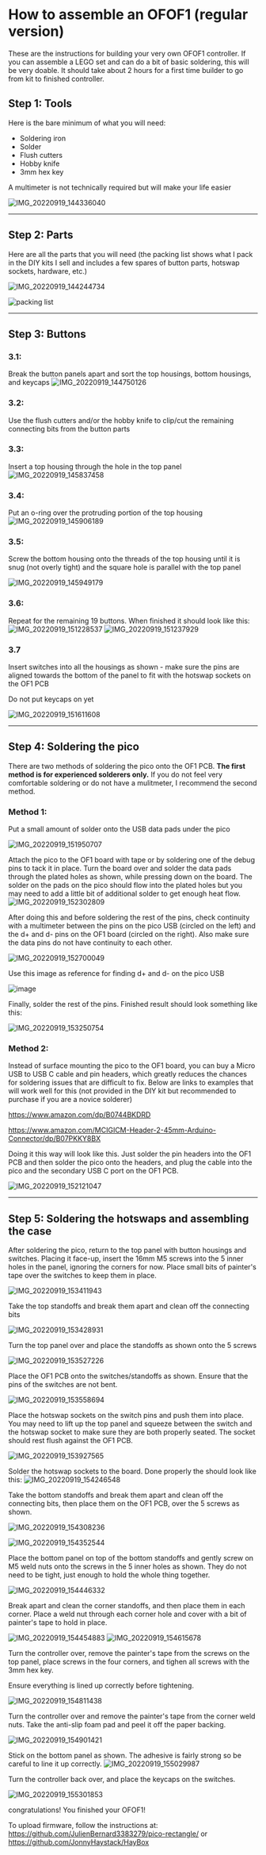 # How to assemble an OFOF1 (regular version)

These are the instructions for building your very own OFOF1 controller.  If you can assemble a LEGO set and can do a bit of basic soldering, this will be very doable.  It should take about 2 hours for a first time builder to go from kit to finished controller.


## Step 1: Tools

Here is the bare minimum of what you will need:
 - Soldering iron
 - Solder
 - Flush cutters
 - Hobby knife
 - 3mm hex key

A multimeter is not technically required but will make your life easier

![IMG_20220919_144336040](https://user-images.githubusercontent.com/95242582/191127035-48e306d2-e20d-4eaf-afd6-1137bbc93b87.jpg)

---

## Step 2: Parts

Here are all the parts that you will need (the packing list shows what I pack in the DIY kits I sell and includes a few spares of button parts, hotswap sockets, hardware, etc.)

![IMG_20220919_144244734](https://user-images.githubusercontent.com/95242582/191128271-d5f80a61-0803-4af6-a925-84c978364552.jpg)

![packing list](https://user-images.githubusercontent.com/95242582/191128425-a0cd3940-fbf6-44fb-b83a-7e83cca368fc.png)

---

## Step 3: Buttons

### 3.1:

Break the button panels apart and sort the top housings, bottom housings, and keycaps
![IMG_20220919_144750126](https://user-images.githubusercontent.com/95242582/191128751-521e034b-088a-4000-8f39-13a1194efe8b.jpg)

### 3.2:

Use the flush cutters and/or the hobby knife to clip/cut the remaining connecting bits from the button parts

### 3.3: 

Insert a top housing through the hole in the top panel
![IMG_20220919_145837458](https://user-images.githubusercontent.com/95242582/191129148-25e63269-ccbd-4868-be7e-d092e77c5441.jpg)

### 3.4: 

Put an o-ring over the protruding portion of the top housing
![IMG_20220919_145906189](https://user-images.githubusercontent.com/95242582/191129198-b8f2a213-183d-402b-a017-f397ea0b268a.jpg)

### 3.5:

Screw the bottom housing onto the threads of the top housing until it is snug (not overly tight) and the square hole is parallel with the top panel

![IMG_20220919_145949179](https://user-images.githubusercontent.com/95242582/191129300-33e5d11c-032e-41f0-9175-985e353b180a.jpg)

### 3.6:

Repeat for the remaining 19 buttons.  When finished it should look like this:
![IMG_20220919_151228537](https://user-images.githubusercontent.com/95242582/191129349-7c30c110-f85f-4aa0-bfa9-663068c01844.jpg)
![IMG_20220919_151237929](https://user-images.githubusercontent.com/95242582/191129355-e179f4ee-e064-448a-a2d8-47c09d09b8e2.jpg)

### 3.7

Insert switches into all the housings as shown - make sure the pins are aligned towards the bottom of the panel to fit with the hotswap sockets on the OF1 PCB

Do not put keycaps on yet

![IMG_20220919_151611608](https://user-images.githubusercontent.com/95242582/191129630-3dda2c8e-2469-4810-ad21-0845d0d12a63.jpg)

---

## Step 4: Soldering the pico

There are two methods of soldering the pico onto the OF1 PCB.  **The first method is for experienced solderers only.** If you do not feel very comfortable soldering or do not have a mulitmeter, I recommend the second method.

### Method 1:

Put a small amount of solder onto the USB data pads under the pico

![IMG_20220919_151950707](https://user-images.githubusercontent.com/95242582/191130050-61fb0a19-652f-43e5-9457-bedb01164d3e.jpg)

Attach the pico to the OF1 board with tape or by soldering one of the debug pins to tack it in place. Turn the board over and solder the data pads through the plated holes as shown, while pressing down on the board.  The solder on the pads on the pico should flow into the plated holes but you may need to add a little bit of additional solder to get enough heat flow.
![IMG_20220919_152302809](https://user-images.githubusercontent.com/95242582/191130241-c4407b70-9edd-4c05-bb77-6034531d879f.jpg)

After doing this and before soldering the rest of the pins, check continuity with a multimeter between the pins on the pico USB (circled on the left) and the d+ and d- pins on the OF1 board (circled on the right).  Also make sure the data pins do not have continuity to each other. 

![IMG_20220919_152700049](https://user-images.githubusercontent.com/95242582/191130593-b8af78ab-6443-401b-ae3f-c6a53b6df5a8.jpg)

Use this image as reference for finding d+ and d- on the pico USB

![image](https://user-images.githubusercontent.com/95242582/191130763-cfaa3987-221b-4743-9a97-65a2be92b336.png)

Finally, solder the rest of the pins.  Finished result should look something like this:

![IMG_20220919_153250754](https://user-images.githubusercontent.com/95242582/191130803-f84a74b4-809f-4a58-959a-4d99301975f7.jpg)

### Method 2:

Instead of surface mounting the pico to the OF1 board, you can buy a Micro USB to USB C cable and pin headers, which greatly reduces the chances for soldering issues that are difficult to fix.  Below are links to examples that will work well for this (not provided in the DIY kit but recommended to purchase if you are a novice solderer)

https://www.amazon.com/dp/B0744BKDRD

https://www.amazon.com/MCIGICM-Header-2-45mm-Arduino-Connector/dp/B07PKKY8BX

Doing it this way will look like this. Just solder the pin headers into the OF1 PCB and then solder the pico onto the headers, and plug the cable into the pico and the secondary USB C port on the OF1 PCB. 

![IMG_20220919_152121047](https://user-images.githubusercontent.com/95242582/191131095-aa297981-7de1-4273-92d8-630a4ac40673.jpg)
 
---
 
## Step 5: Soldering the hotswaps and assembling the case

After soldering the pico, return to the top panel with button housings and switches.  Placing it face-up, insert the 16mm M5 screws into the 5 inner holes in the panel, ignoring the corners for now.  Place small bits of painter's tape over the switches to keep them in place.

![IMG_20220919_153411943](https://user-images.githubusercontent.com/95242582/191131494-0fc44862-5984-4db5-99b7-e7594e58585d.jpg)

Take the top standoffs and break them apart and clean off the connecting bits

![IMG_20220919_153428931](https://user-images.githubusercontent.com/95242582/191131567-c216941a-c198-42d5-a890-aad75045c523.jpg)

Turn the top panel over and place the standoffs as shown onto the 5 screws

![IMG_20220919_153527226](https://user-images.githubusercontent.com/95242582/191131611-678ae9cc-5777-470a-9598-b2ab8dcccf21.jpg)

Place the OF1 PCB onto the switches/standoffs as shown.  Ensure that the pins of the switches are not bent.

![IMG_20220919_153558694](https://user-images.githubusercontent.com/95242582/191131726-8c22ab5e-a4eb-494d-ba14-cfa65ae26174.jpg)

Place the hotswap sockets on the switch pins and push them into place.  You may need to lift up the top panel and squeeze between the switch and the hotswap socket to make sure they are both properly seated.  The socket should rest flush against the OF1 PCB.

![IMG_20220919_153927565](https://user-images.githubusercontent.com/95242582/191132080-8fd392a6-ff18-4145-badb-83a8efbb1b0e.jpg)

Solder the hotswap sockets to the board. Done properly the should look like this:
![IMG_20220919_154246548](https://user-images.githubusercontent.com/95242582/191132115-6bccd1a2-4281-45ce-9789-d41937fbbb42.jpg)

Take the bottom standoffs and break them apart and clean off the connecting bits, then place them on the OF1 PCB, over the 5 screws as shown.

![IMG_20220919_154308236](https://user-images.githubusercontent.com/95242582/191132499-ca487b2f-7ca8-488c-ac25-153f54bc099c.jpg)


![IMG_20220919_154352544](https://user-images.githubusercontent.com/95242582/191132272-d7ee5d3b-b295-4908-8d49-0b71703f5ee1.jpg)

Place the bottom panel on top of the bottom standoffs and gently screw on M5 weld nuts onto the screws in the 5 inner holes as shown.  They do not need to be tight, just enough to hold the whole thing together.

![IMG_20220919_154446332](https://user-images.githubusercontent.com/95242582/191132411-51814e7c-50a3-4155-8382-5f69b912d776.jpg)

Break apart and clean the corner standoffs, and then place them in each corner.  Place a weld nut through each corner hole and cover with a bit of painter's tape to hold in place.

![IMG_20220919_154454883](https://user-images.githubusercontent.com/95242582/191132511-27f5aa9e-71bc-40d0-9ab9-6025bc474d3f.jpg)
![IMG_20220919_154615678](https://user-images.githubusercontent.com/95242582/191132565-432adbe4-5dca-4bfd-8f61-1d78cb8d1dfa.jpg)

Turn the controller over, remove the painter's tape from the screws on the top panel, place screws in the four corners, and tighen all screws with the 3mm hex key.

Ensure everything is lined up correctly before tightening.

![IMG_20220919_154811438](https://user-images.githubusercontent.com/95242582/191132640-0effee1f-838f-4110-bda0-2d7c2b05e935.jpg)

Turn the controller over and remove the painter's tape from the corner weld nuts.  Take the anti-slip foam pad and peel it off the paper backing.


![IMG_20220919_154901421](https://user-images.githubusercontent.com/95242582/191132784-2f932007-1425-4906-9c58-cb70693e8300.jpg)

Stick on the bottom panel as shown.  The adhesive is fairly strong so be careful to line it up correctly.
![IMG_20220919_155029987](https://user-images.githubusercontent.com/95242582/191132816-32ab5bd9-b9ad-4a5d-81f7-03d353e8d25e.jpg)

Turn the controller back over, and place the keycaps on the switches.

![IMG_20220919_155301853](https://user-images.githubusercontent.com/95242582/191132859-b5218d5c-82b5-4c07-ae2d-b8f615e66ddd.jpg)

congratulations! You finished your OFOF1!

To upload firmware, follow the instructions at: https://github.com/JulienBernard3383279/pico-rectangle/ or https://github.com/JonnyHaystack/HayBox
